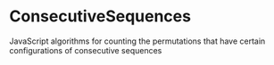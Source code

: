 # ConsecutiveSequences
JavaScript algorithms for counting the permutations that have certain configurations of consecutive sequences
